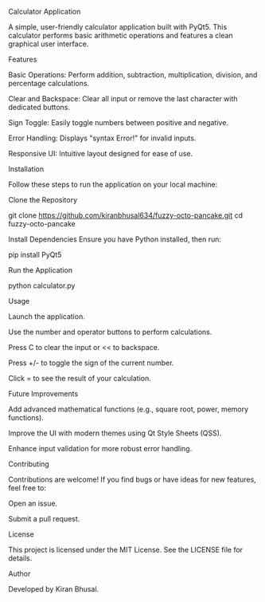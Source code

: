 Calculator Application

A simple, user-friendly calculator application built with PyQt5. This calculator performs basic arithmetic operations and features a clean graphical user interface.

Features

Basic Operations: Perform addition, subtraction, multiplication, division, and percentage calculations.

Clear and Backspace: Clear all input or remove the last character with dedicated buttons.

Sign Toggle: Easily toggle numbers between positive and negative.

Error Handling: Displays "syntax Error!" for invalid inputs.

Responsive UI: Intuitive layout designed for ease of use.


Installation

Follow these steps to run the application on your local machine:

Clone the Repository

git clone https://github.com/kiranbhusal634/fuzzy-octo-pancake.git
cd fuzzy-octo-pancake

Install Dependencies
Ensure you have Python installed, then run:

pip install PyQt5

Run the Application

python calculator.py

Usage

Launch the application.

Use the number and operator buttons to perform calculations.

Press C to clear the input or << to backspace.

Press +/- to toggle the sign of the current number.

Click = to see the result of your calculation.

Future Improvements

Add advanced mathematical functions (e.g., square root, power, memory functions).

Improve the UI with modern themes using Qt Style Sheets (QSS).

Enhance input validation for more robust error handling.

Contributing

Contributions are welcome! If you find bugs or have ideas for new features, feel free to:

Open an issue.

Submit a pull request.

License

This project is licensed under the MIT License. See the LICENSE file for details.

Author

Developed by Kiran Bhusal.
